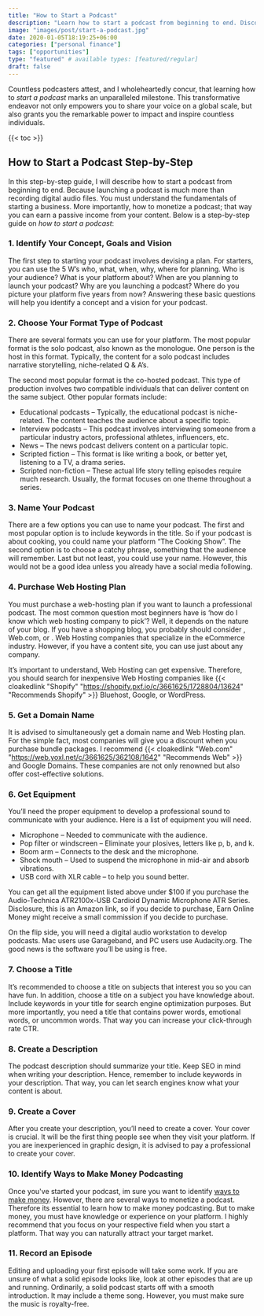 ```yaml
---
title: "How to Start a Podcast"
description: "Learn how to start a podcast from beginning to end. Discover 11 effective steps to launch a solid platform."
image: "images/post/start-a-podcast.jpg"
date: 2020-01-05T18:19:25+06:00
categories: ["personal finance"]
tags: ["opportunities"]
type: "featured" # available types: [featured/regular]
draft: false
---
```


Countless podcasters attest, and I wholeheartedly concur, that learning how to _start a podcast_ marks an unparalleled milestone. This transformative endeavor not only empowers you to share your voice on a global scale, but also grants you the remarkable power to impact and inspire countless individuals.

{{< toc >}}

## How to Start a Podcast Step-by-Step

In this step-by-step guide, I will describe how to start a podcast from beginning to end. Because launching a podcast is much more than recording digital audio files. You must understand the fundamentals of starting a business. More importantly, how to monetize a podcast; that way you can earn a passive income from your content. Below is a step-by-step guide on _how to start a podcast_:

### 1. Identify Your Concept, Goals and Vision

The first step to starting your podcast involves devising a plan. For starters, you can use the 5 W’s who, what, when, why, where for planning. Who is your audience? What is your platform about? When are you planning to launch your podcast? Why are you launching a podcast? Where do you picture your platform five years from now? Answering these basic questions will help you identify a concept and a vision for your podcast.

### 2. Choose Your Format Type of Podcast

There are several formats you can use for your platform. The most popular format is the solo podcast, also known as the monologue. One person is the host in this format. Typically, the content for a solo podcast includes narrative storytelling, niche-related Q & A’s.

The second most popular format is the co-hosted podcast. This type of production involves two compatible individuals that can deliver content on the same subject. Other popular formats include:

- Educational podcasts – Typically, the educational podcast is niche-related. The content teaches the audience about a specific topic.
- Interview podcasts – This podcast involves interviewing someone from a particular industry actors, professional athletes, influencers, etc.
- News – The news podcast delivers content on a particular topic.
- Scripted fiction – This format is like writing a book, or better yet, listening to a TV, a drama series.
- Scripted non-fiction – These actual life story telling episodes require much research. Usually, the format focuses on one theme throughout a series.

### 3. Name Your Podcast

There are a few options you can use to name your podcast. The first and most popular option is to include keywords in the title. So if your podcast is about cooking, you could name your platform “The Cooking Show”. The second option is to choose a catchy phrase, something that the audience will remember. Last but not least, you could use your name. However, this would not be a good idea unless you already have a social media following.

### 4. Purchase Web Hosting Plan

You must purchase a web-hosting plan if you want to launch a professional podcast. The most common question most beginners have is ‘how do I know which web hosting company to pick’? Well, it depends on the nature of your blog. If you have a shopping blog, you probably should consider , Web.com, or . Web Hosting companies that specialize in the eCommerce industry. However, if you have a content site, you can use just about any company.

It’s important to understand, Web Hosting can get expensive. Therefore, you should search for inexpensive Web Hosting companies like {{< cloakedlink "Shopify" "https://shopify.pxf.io/c/3661625/1728804/13624" "Recommends Shopify" >}} Bluehost, Google, or WordPress.

### 5. Get a Domain Name

It is advised to simultaneously get a domain name and Web Hosting plan. For the simple fact, most companies will give you a discount when you purchase bundle packages. I recommend {{< cloakedlink "Web.com" "https://web.yoxl.net/c/3661625/362108/1642" "Recommends Web" >}}  and Google Domains. These companies are not only renowned but also offer cost-effective solutions.

### 6. Get Equipment

You’ll need the proper equipment to develop a professional sound to communicate with your audience. Here is a list of equipment you will need.

- Microphone – Needed to communicate with the audience.
- Pop filter or windscreen – Eliminate your plosives, letters like p, b, and k.
- Boom arm – Connects to the desk and the microphone.
- Shock mouth – Used to suspend the microphone in mid-air and absorb vibrations.
- USB cord with XLR cable – to help you sound better.

You can get all the equipment listed above under $100 if you purchase the Audio-Technica ATR2100x-USB Cardioid Dynamic Microphone ATR Series. Disclosure, this is an Amazon link, so if you decide to purchase, Earn Online Money might receive a small commission if you decide to purchase.

On the flip side, you will need a digital audio workstation to develop podcasts. Mac users use Garageband, and PC users use Audacity.org. The good news is the software you’ll be using is free.

### 7. Choose a Title

It’s recommended to choose a title on subjects that interest you so you can have fun. In addition, choose a title on a subject you have knowledge about. Include keywords in your title for search engine optimization purposes. But more importantly, you need a title that contains power words, emotional words, or uncommon words. That way you can increase your click-through rate CTR.

### 8. Create a Description

The podcast description should summarize your title. Keep SEO in mind when writing your description. Hence, remember to include keywords in your description. That way, you can let search engines know what your content is about.

### 9. Create a Cover

After you create your description, you’ll need to create a cover. Your cover is crucial. It will be the first thing people see when they visit your platform. If you are inexperienced in graphic design, it is advised to pay a professional to create your cover.

### 10. Identify Ways to Make Money Podcasting

Once you've started your podcast, im sure you want to identify [ways to make money](/blog/ways-to-make-money-online). However, there are several ways to monetize a podcast. Therefore its essential to learn how to make money podcasting. But to make money, you must have knowledge or experience on your platform. I highly recommend that you focus on your respective field when you start a platform. That way you can naturally attract your target market.

### 11. Record an Episode

Editing and uploading your first episode will take some work. If you are unsure of what a solid episode looks like, look at other episodes that are up and running. Ordinarily, a solid podcast starts off with a smooth introduction. It may include a theme song. However, you must make sure the music is royalty-free.
